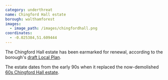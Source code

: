 ```yaml
---
category: underthreat
name: Chingford Hall estate 
borough: walthamforest
images:
  - image_path: /images/chingfordhall.png
coordinates:
  - -0.025384,51.609444
---
```

The Chingford Hall estate has been earmarked for renewal, according to the borough's [draft Local Plan](https://walthamforest.gov.uk/sites/default/files/Final%20Draft%20Local%20Plan_July2019_Web%20optimised_Part1.pdf).

The estate dates from the early 90s when it replaced the now-demolished [60s Chingford Hall estate](http://www.towerblock.eca.ed.ac.uk/development/chingford-hall-stage-ii). 


